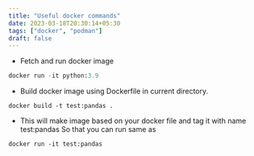 ```yaml
---
title: "Useful docker commands"
date: 2023-03-18T20:30:14+05:30
tags: ["docker", "podman"]
draft: false
---
```


* Fetch and run docker image

```python
docker run -it python:3.9
```

* Build docker image using Dockerfile in current directory.

```shell
docker build -t test:pandas .
```

* This will make image based on your docker file and tag it with name test:pandas
So that you can run same as

```shell
docker run -it test:pandas
```

